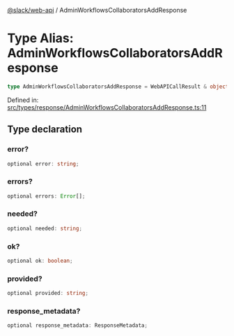 [@slack/web-api](../index.md) / AdminWorkflowsCollaboratorsAddResponse

# Type Alias: AdminWorkflowsCollaboratorsAddResponse

```ts
type AdminWorkflowsCollaboratorsAddResponse = WebAPICallResult & object;
```

Defined in: [src/types/response/AdminWorkflowsCollaboratorsAddResponse.ts:11](https://github.com/slackapi/node-slack-sdk/blob/main/packages/web-api/src/types/response/AdminWorkflowsCollaboratorsAddResponse.ts#L11)

## Type declaration

### error?

```ts
optional error: string;
```

### errors?

```ts
optional errors: Error[];
```

### needed?

```ts
optional needed: string;
```

### ok?

```ts
optional ok: boolean;
```

### provided?

```ts
optional provided: string;
```

### response\_metadata?

```ts
optional response_metadata: ResponseMetadata;
```
